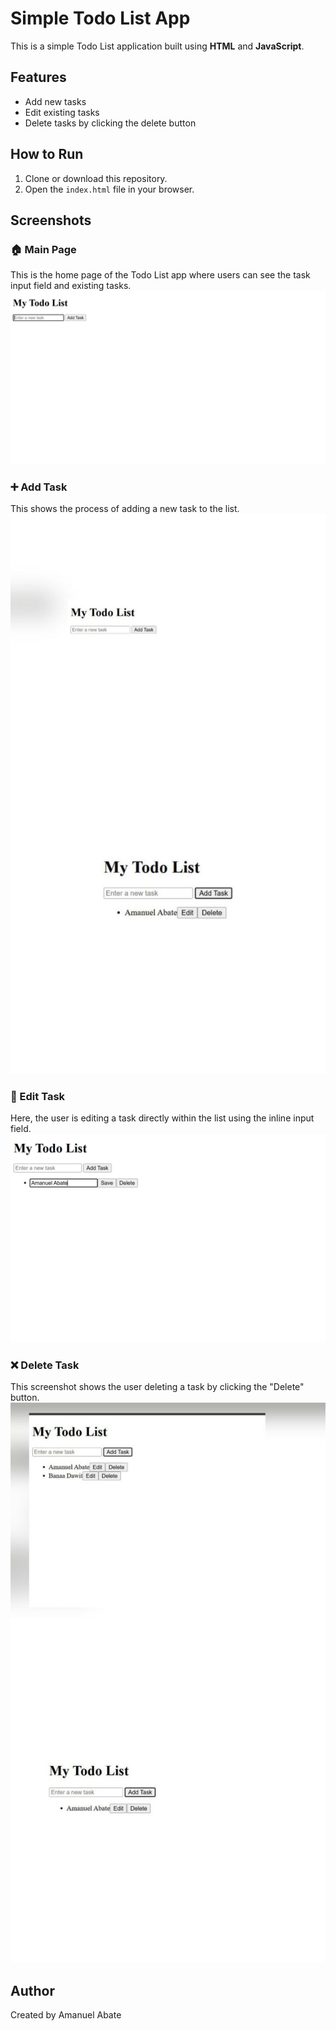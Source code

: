 # Simple Todo List App

This is a simple Todo List application built using **HTML** and **JavaScript**.

## Features
- Add new tasks
- Edit existing tasks
- Delete tasks by clicking the delete button

## How to Run
1. Clone or download this repository.
2. Open the `index.html` file in your browser.

## Screenshots
### 🏠 Main Page
This is the home page of the Todo List app where users can see the task input field and existing tasks.
![Main Page Screenshot](images/main-page.png)

### ➕ Add Task
This shows the process of adding a new task to the list.
![Add Task Screenshot](images/add-task.png)

### 📝 Edit Task
Here, the user is editing a task directly within the list using the inline input field.
![Edit Task Screenshot](images/edit-task.png)

### ❌ Delete Task
This screenshot shows the user deleting a task by clicking the "Delete" button.
![Delete Task Screenshot](images/delete-task.png)

## Author
Created by Amanuel Abate

